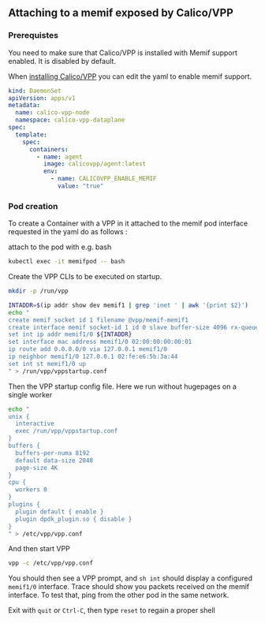 ## Attaching to a memif exposed by Calico/VPP

### Prerequistes 

You need to make sure that Calico/VPP is installed with Memif support enabled. It is disabled by default.

When [installing Calico/VPP](https://projectcalico.docs.tigera.io/getting-started/kubernetes/vpp/getting-started) you can edit the yaml to enable memif support.

````yaml
kind: DaemonSet
apiVersion: apps/v1
metadata:
  name: calico-vpp-node
  namespace: calico-vpp-dataplane
spec:
  template:
    spec:
      containers:
        - name: agent
          image: calicovpp/agent:latest
          env:
            - name: CALICOVPP_ENABLE_MEMIF
              value: "true"
````

### Pod creation

To create a Container with a VPP in it attached to the memif pod interface requested in the yaml do as follows :

attach to the pod with e.g. bash

````bash
kubectl exec -it memifpod -- bash
````

Create the VPP CLIs to be executed on startup.

````bash
mkdir -p /run/vpp

INTADDR=$(ip addr show dev memif1 | grep 'inet ' | awk '{print $2}')
echo "
create memif socket id 1 filename @vpp/memif-memif1
create interface memif socket-id 1 id 0 slave buffer-size 4096 rx-queues 1 tx-queues 1
set int ip addr memif1/0 ${INTADDR}
set interface mac address memif1/0 02:00:00:00:00:01
ip route add 0.0.0.0/0 via 127.0.0.1 memif1/0
ip neighbor memif1/0 127.0.0.1 02:fe:e6:5b:3a:44
set int st memif1/0 up
" > /run/vpp/vppstartup.conf
````

Then the VPP startup config file. Here we run without hugepages on a single worker

````bash
echo "
unix {
  interactive
  exec /run/vpp/vppstartup.conf
}
buffers {
  buffers-per-numa 8192
  default data-size 2048
  page-size 4K
}
cpu {
  workers 0
}
plugins {
  plugin default { enable }
  plugin dpdk_plugin.so { disable }
}
" > /etc/vpp/vpp.conf
````

And then start VPP

````bash
vpp -c /etc/vpp/vpp.conf
````

You should then see a VPP prompt, and `sh int` should display a configured `memif1/0` interface.
Trace should show you packets received on the memif interface.
To test that, ping from the other pod in the same network.

Exit with `quit` or `Ctrl-C`, then type `reset` to regain a proper shell


